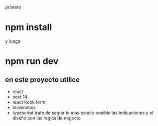 

primero 
# npm install

y luego 
# npm run dev

## en este proyecto utilice
* react 
* next 14
* react hook form
* tailwindcss
* typescript
trate de seguir lo mas exacto posible las indicaciones y el diseño con las reglas de negocio 


